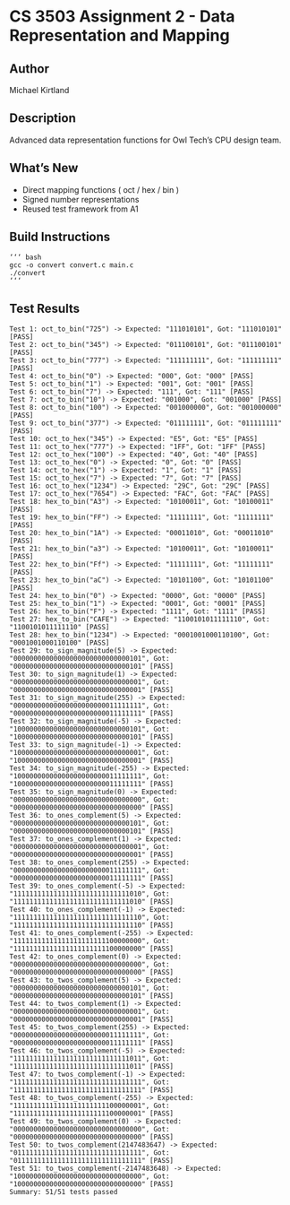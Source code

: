 # CS 3503 Assignment 2 - Data Representation and Mapping

## Author
Michael Kirtland

## Description
Advanced data representation functions for Owl Tech’s CPU design team.

## What’s New
- Direct mapping functions ( oct / hex / bin )
- Signed number representations
- Reused test framework from A1

## Build Instructions
    ‘‘‘ bash
    gcc -o convert convert.c main.c
    ./convert
    ‘‘‘

## Test Results
    Test 1: oct_to_bin("725") -> Expected: "111010101", Got: "111010101" [PASS]
    Test 2: oct_to_bin("345") -> Expected: "011100101", Got: "011100101" [PASS]
    Test 3: oct_to_bin("777") -> Expected: "111111111", Got: "111111111" [PASS]
    Test 4: oct_to_bin("0") -> Expected: "000", Got: "000" [PASS]
    Test 5: oct_to_bin("1") -> Expected: "001", Got: "001" [PASS]
    Test 6: oct_to_bin("7") -> Expected: "111", Got: "111" [PASS]
    Test 7: oct_to_bin("10") -> Expected: "001000", Got: "001000" [PASS]
    Test 8: oct_to_bin("100") -> Expected: "001000000", Got: "001000000" [PASS]
    Test 9: oct_to_bin("377") -> Expected: "011111111", Got: "011111111" [PASS]
    Test 10: oct_to_hex("345") -> Expected: "E5", Got: "E5" [PASS]
    Test 11: oct_to_hex("777") -> Expected: "1FF", Got: "1FF" [PASS]
    Test 12: oct_to_hex("100") -> Expected: "40", Got: "40" [PASS]
    Test 13: oct_to_hex("0") -> Expected: "0", Got: "0" [PASS]
    Test 14: oct_to_hex("1") -> Expected: "1", Got: "1" [PASS]
    Test 15: oct_to_hex("7") -> Expected: "7", Got: "7" [PASS]
    Test 16: oct_to_hex("1234") -> Expected: "29C", Got: "29C" [PASS]
    Test 17: oct_to_hex("7654") -> Expected: "FAC", Got: "FAC" [PASS]
    Test 18: hex_to_bin("A3") -> Expected: "10100011", Got: "10100011" [PASS]
    Test 19: hex_to_bin("FF") -> Expected: "11111111", Got: "11111111" [PASS]
    Test 20: hex_to_bin("1A") -> Expected: "00011010", Got: "00011010" [PASS]
    Test 21: hex_to_bin("a3") -> Expected: "10100011", Got: "10100011" [PASS]
    Test 22: hex_to_bin("Ff") -> Expected: "11111111", Got: "11111111" [PASS]
    Test 23: hex_to_bin("aC") -> Expected: "10101100", Got: "10101100" [PASS]
    Test 24: hex_to_bin("0") -> Expected: "0000", Got: "0000" [PASS]
    Test 25: hex_to_bin("1") -> Expected: "0001", Got: "0001" [PASS]
    Test 26: hex_to_bin("F") -> Expected: "1111", Got: "1111" [PASS]
    Test 27: hex_to_bin("CAFE") -> Expected: "1100101011111110", Got: "1100101011111110" [PASS]
    Test 28: hex_to_bin("1234") -> Expected: "0001001000110100", Got: "0001001000110100" [PASS]
    Test 29: to_sign_magnitude(5) -> Expected: "00000000000000000000000000000101", Got: "00000000000000000000000000000101" [PASS]
    Test 30: to_sign_magnitude(1) -> Expected: "00000000000000000000000000000001", Got: "00000000000000000000000000000001" [PASS]
    Test 31: to_sign_magnitude(255) -> Expected: "00000000000000000000000011111111", Got: "00000000000000000000000011111111" [PASS]
    Test 32: to_sign_magnitude(-5) -> Expected: "10000000000000000000000000000101", Got: "10000000000000000000000000000101" [PASS]
    Test 33: to_sign_magnitude(-1) -> Expected: "10000000000000000000000000000001", Got: "10000000000000000000000000000001" [PASS]
    Test 34: to_sign_magnitude(-255) -> Expected: "10000000000000000000000011111111", Got: "10000000000000000000000011111111" [PASS]
    Test 35: to_sign_magnitude(0) -> Expected: "00000000000000000000000000000000", Got: "00000000000000000000000000000000" [PASS]
    Test 36: to_ones_complement(5) -> Expected: "00000000000000000000000000000101", Got: "00000000000000000000000000000101" [PASS]
    Test 37: to_ones_complement(1) -> Expected: "00000000000000000000000000000001", Got: "00000000000000000000000000000001" [PASS]
    Test 38: to_ones_complement(255) -> Expected: "00000000000000000000000011111111", Got: "00000000000000000000000011111111" [PASS]
    Test 39: to_ones_complement(-5) -> Expected: "11111111111111111111111111111010", Got: "11111111111111111111111111111010" [PASS]
    Test 40: to_ones_complement(-1) -> Expected: "11111111111111111111111111111110", Got: "11111111111111111111111111111110" [PASS]
    Test 41: to_ones_complement(-255) -> Expected: "11111111111111111111111100000000", Got: "11111111111111111111111100000000" [PASS]
    Test 42: to_ones_complement(0) -> Expected: "00000000000000000000000000000000", Got: "00000000000000000000000000000000" [PASS]
    Test 43: to_twos_complement(5) -> Expected: "00000000000000000000000000000101", Got: "00000000000000000000000000000101" [PASS]
    Test 44: to_twos_complement(1) -> Expected: "00000000000000000000000000000001", Got: "00000000000000000000000000000001" [PASS]
    Test 45: to_twos_complement(255) -> Expected: "00000000000000000000000011111111", Got: "00000000000000000000000011111111" [PASS]
    Test 46: to_twos_complement(-5) -> Expected: "11111111111111111111111111111011", Got: "11111111111111111111111111111011" [PASS]
    Test 47: to_twos_complement(-1) -> Expected: "11111111111111111111111111111111", Got: "11111111111111111111111111111111" [PASS]
    Test 48: to_twos_complement(-255) -> Expected: "11111111111111111111111100000001", Got: "11111111111111111111111100000001" [PASS]
    Test 49: to_twos_complement(0) -> Expected: "00000000000000000000000000000000", Got: "00000000000000000000000000000000" [PASS]
    Test 50: to_twos_complement(2147483647) -> Expected: "01111111111111111111111111111111", Got: "01111111111111111111111111111111" [PASS]
    Test 51: to_twos_complement(-2147483648) -> Expected: "10000000000000000000000000000000", Got: "10000000000000000000000000000000" [PASS]
    Summary: 51/51 tests passed
